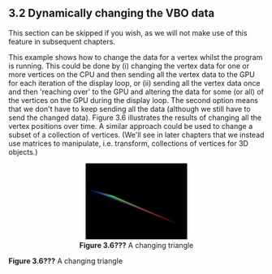 ## 3.2 Dynamically changing the VBO data
 
This section can be skipped if you wish, as we will not make use of this feature in subsequent chapters.

This example shows how to change the data for a vertex whilst the program is running. This could be done by (i) changing the vertex data for one or more vertices on the CPU and then sending all the vertex data to the GPU for each iteration of the display loop, or (ii) sending all the vertex data once and then 'reaching over' to the GPU and altering the data for some (or all) of the vertices on the GPU during the display loop. The second option means that we don't have to keep sending all the data (although we still have to send the changed data). Figure 3.6 illustrates the results of changing all the vertex positions over time. A similar approach could be used to change a subset of a collection of vertices. (We'll see in later chapters that we instead use matrices to manipulate, i.e. transform, collections of vertices for 3D objects.)

<p align="center">
  <img src="img_ch3/S04_triangle.gif" alt="A changing triangle" width="200"><br>
  <strong>Figure 3.6???</strong> A changing triangle
</p>

**Figure 3.6???** A changing triangle
